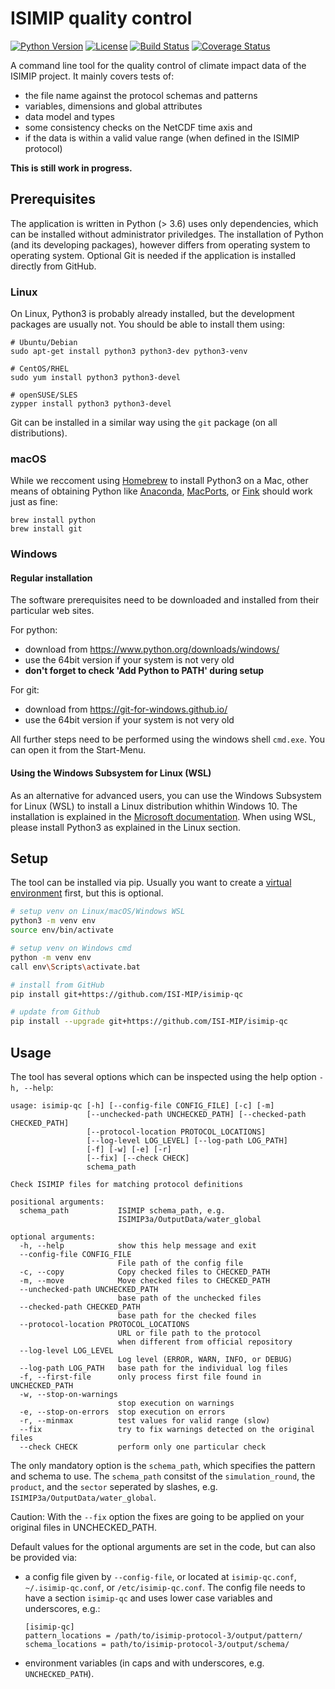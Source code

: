 ISIMIP quality control
======================

[![Python Version](https://img.shields.io/badge/python-3.7|3.8-blue)](https://www.python.org/)
[![License](https://img.shields.io/badge/License-MIT-green)](https://github.com/ISI-MIP/isimip-qc/blob/master/LICENSE)
[![Build Status](https://travis-ci.org/ISI-MIP/isimip-qc.svg?branch=master)](https://travis-ci.org/ISI-MIP/isimip-qc)
[![Coverage Status](https://coveralls.io/repos/github/ISI-MIP/isimip-qc/badge.svg?branch=master)](https://coveralls.io/github/ISI-MIP/isimip-qc?branch=master)

A command line tool for the quality control of climate impact data of the ISIMIP project. It mainly covers tests of:
- the file name against the protocol schemas and patterns
- variables, dimensions and global attributes
- data model and types
- some consistency checks on the NetCDF time axis and
- if the data is within a valid value range (when defined in the ISIMIP protocol)

**This is still work in progress.**


Prerequisites
-------------

The application is written in Python (> 3.6) uses only dependencies, which can be installed without administrator priviledges. The installation of Python (and its developing packages), however differs from operating system to operating system. Optional Git is needed if the application is installed directly from GitHub.

### Linux

On Linux, Python3 is probably already installed, but the development packages are usually not. You should be able to install them using:

```
# Ubuntu/Debian
sudo apt-get install python3 python3-dev python3-venv

# CentOS/RHEL
sudo yum install python3 python3-devel

# openSUSE/SLES
zypper install python3 python3-devel
```

Git can be installed in a similar way using the `git` package (on all distributions).

### macOS

While we reccoment using [Homebrew](https://brew.sh) to install Python3 on a Mac, other means of obtaining Python like [Anaconda](https://www.anaconda.com/products/individual), [MacPorts](https://www.macports.org/), or [Fink](https://www.finkproject.org/) should work just as fine:

```
brew install python
brew install git
```

### Windows

#### Regular installation

The software prerequisites need to be downloaded and installed from their particular web sites.

For python:
* download from <https://www.python.org/downloads/windows/>
* use the 64bit version if your system is not very old
* **don't forget to check 'Add Python to PATH' during setup**

For git:
* download from <https://git-for-windows.github.io/>
* use the 64bit version if your system is not very old

All further steps need to be performed using the windows shell `cmd.exe`. You can open it from the Start-Menu.

#### Using the Windows Subsystem for Linux (WSL)

As an alternative for advanced users, you can use the Windows Subsystem for Linux (WSL) to install a Linux distribution whithin Windows 10. The installation is explained in the [Microsoft documentation](https://docs.microsoft.com/en-us/windows/wsl/install-win10). When using WSL, please install Python3 as explained in the Linux section.

Setup
-----

The tool can be installed via pip. Usually you want to create a [virtual environment]() first, but this is optional.

```bash
# setup venv on Linux/macOS/Windows WSL
python3 -m venv env
source env/bin/activate

# setup venv on Windows cmd
python -m venv env
call env\Scripts\activate.bat

# install from GitHub
pip install git+https://github.com/ISI-MIP/isimip-qc

# update from Github
pip install --upgrade git+https://github.com/ISI-MIP/isimip-qc
```

Usage
-----

The tool has several options which can be inspected using the help option `-h, --help`:

```plain
usage: isimip-qc [-h] [--config-file CONFIG_FILE] [-c] [-m]
                 [--unchecked-path UNCHECKED_PATH] [--checked-path CHECKED_PATH]
                 [--protocol-location PROTOCOL_LOCATIONS]
                 [--log-level LOG_LEVEL] [--log-path LOG_PATH]
                 [-f] [-w] [-e] [-r]
                 [--fix] [--check CHECK]
                 schema_path

Check ISIMIP files for matching protocol definitions

positional arguments:
  schema_path           ISIMIP schema_path, e.g.
                        ISIMIP3a/OutputData/water_global

optional arguments:
  -h, --help            show this help message and exit
  --config-file CONFIG_FILE
                        File path of the config file
  -c, --copy            Copy checked files to CHECKED_PATH
  -m, --move            Move checked files to CHECKED_PATH
  --unchecked-path UNCHECKED_PATH
                        base path of the unchecked files
  --checked-path CHECKED_PATH
                        base path for the checked files
  --protocol-location PROTOCOL_LOCATIONS
                        URL or file path to the protocol
                        when different from official repository
  --log-level LOG_LEVEL
                        Log level (ERROR, WARN, INFO, or DEBUG)
  --log-path LOG_PATH   base path for the individual log files
  -f, --first-file      only process first file found in UNCHECKED_PATH
  -w, --stop-on-warnings
                        stop execution on warnings
  -e, --stop-on-errors  stop execution on errors
  -r, --minmax          test values for valid range (slow)
  --fix                 try to fix warnings detected on the original files
  --check CHECK         perform only one particular check
```

The only mandatory option is the `schema_path`, which specifies the pattern and schema to use. The `schema_path` consitst of the `simulation_round`, the `product`, and the `sector` seperated by slashes, e.g. `ISIMIP3a/OutputData/water_global`.

Caution: With the `--fix` option the fixes are going to be applied on your original files in UNCHECKED_PATH.

Default values for the optional arguments are set in the code, but can also be provided via:

* a config file given by `--config-file`, or located at `isimip-qc.conf`, `~/.isimip-qc.conf`, or `/etc/isimip-qc.conf`. The config file needs to have a section `isimip-qc` and uses lower case variables and underscores, e.g.:
    ```
    [isimip-qc]
    pattern_locations = /path/to/isimip-protocol-3/output/pattern/
    schema_locations = path/to/isimip-protocol-3/output/schema/
    ```

* environment variables (in caps and with underscores, e.g. `UNCHECKED_PATH`).
